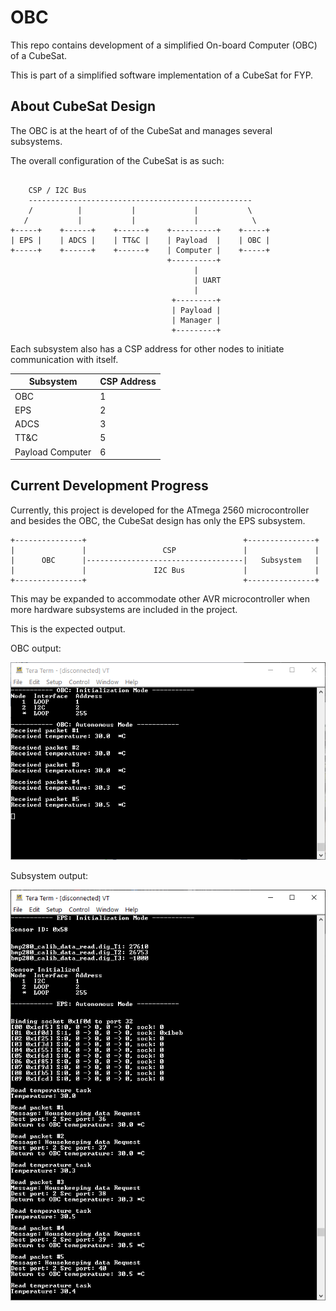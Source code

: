 # OBC

This repo contains development of a simplified On-board Computer (OBC) of a CubeSat. 

This is part of a simplified software implementation of a CubeSat for FYP.

## About CubeSat Design

The OBC is at the heart of of the CubeSat and manages several subsystems. 

The overall configuration of the CubeSat is as such:

```                                           
                                                          
    CSP / I2C Bus                                         
    --------------------------------------------------    
    /          |           |             |           \    
   /           |           |             |            \   
+-----+    +------+    +------+    +----------+    +-----+
| EPS |    | ADCS |    | TT&C |    | Payload  |    | OBC |
+-----+    +------+    +------+    | Computer |    +-----+
                                   +----------+           
                                         |                
                                         | UART           
                                         |                
                                    +---------+           
                                    | Payload |           
                                    | Manager |           
                                    +---------+                
```

Each subsystem also has a CSP address for other nodes to initiate communication with itself.

|    Subsystem     | CSP Address |
|------------------|-------------|
| OBC              |           1 |
| EPS              |           2 |
| ADCS             |           3 |
| TT&C             |           5 |
| Payload Computer |           6 |

## Current Development Progress

Currently, this project is developed for the ATmega 2560 microcontroller and besides the OBC, the CubeSat design has only the EPS subsystem.

```
+---------------+                                   +---------------+
|               |                 CSP               |               |
|      OBC      |-----------------------------------|   Subsystem   |
|               |               I2C Bus             |               |
+---------------+                                   +---------------+
```

This may be expanded to accommodate other AVR microcontroller when more hardware subsystems are included in the project.

This is the expected output.

OBC output: 

![OBC output](Capture_obc.PNG)

Subsystem output: 

![EPS output](Capture_eps.PNG)
